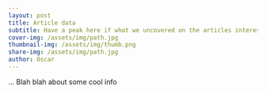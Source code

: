 ```yaml
---
layout: post
title: Article data
subtitle: Have a peak here if what we uncovered on the articles interests you
cover-img: /assets/img/path.jpg
thumbnail-img: /assets/img/thumb.png
share-img: /assets/img/path.jpg
author: Oscar
---
```


... Blah blah about some cool info
